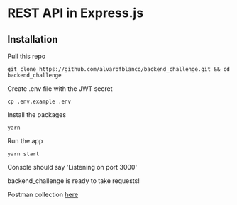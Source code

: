 # REST API in Express.js

## Installation
Pull this repo
```
git clone https://github.com/alvarofblanco/backend_challenge.git && cd backend_challenge
```
Create .env file with the JWT secret
```
cp .env.example .env
```
Install the packages
```
yarn
```
Run the app
```
yarn start
```
Console should say 'Listening on port 3000'

backend_challenge is ready to take requests!

Postman collection [here](https://api.postman.com/collections/1806261-7cf34082-5458-45aa-a237-32d7930f5137?access_key=PMAT-01GPA4E9E1390MHZ8BWHASJNCP)